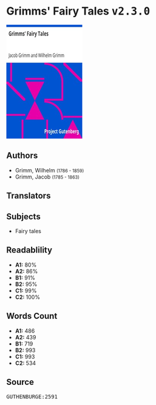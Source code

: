 # Grimms' Fairy Tales <kbd>v2.3.0</kbd>

![](./cover.medium.jpg "")

## Authors


 - Grimm, Wilhelm <small>(1786 - 1859)</small>
 - Grimm, Jacob <small>(1785 - 1863)</small>

## Translators



## Subjects


 - Fairy tales

## Readablility


 - **A1:** 80%
 - **A2:** 86%
 - **B1:** 91%
 - **B2:** 95%
 - **C1:** 99%
 - **C2:** 100%

## Words Count


 - **A1:** 486
 - **A2:** 439
 - **B1:** 719
 - **B2:** 993
 - **C1:** 993
 - **C2:** 534

## Source


<kbd>GUTHENBURGE:2591</kbd>
